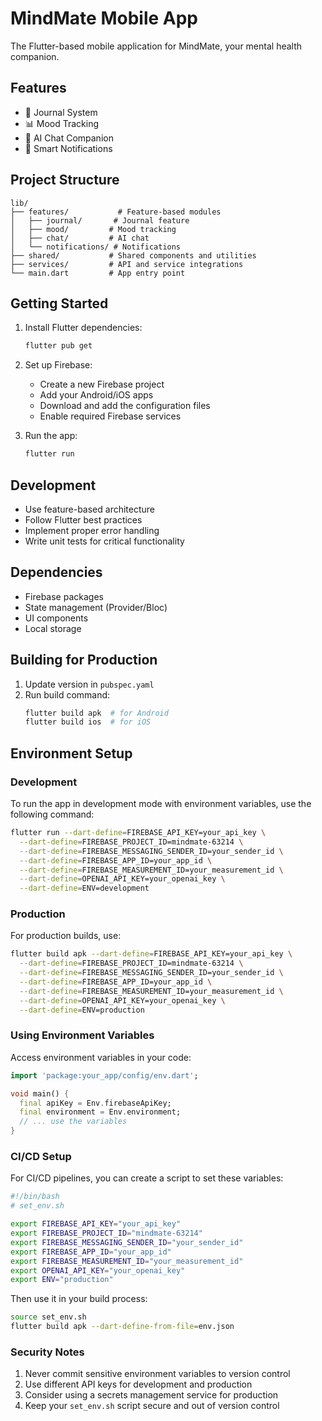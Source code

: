 # MindMate Mobile App

The Flutter-based mobile application for MindMate, your mental health companion.

## Features

- 📝 Journal System
- 📊 Mood Tracking
- 💬 AI Chat Companion
- 🔔 Smart Notifications

## Project Structure

```
lib/
├── features/           # Feature-based modules
│   ├── journal/       # Journal feature
│   ├── mood/         # Mood tracking
│   ├── chat/         # AI chat
│   └── notifications/ # Notifications
├── shared/           # Shared components and utilities
├── services/         # API and service integrations
└── main.dart         # App entry point
```

## Getting Started

1. Install Flutter dependencies:
   ```bash
   flutter pub get
   ```

2. Set up Firebase:
   - Create a new Firebase project
   - Add your Android/iOS apps
   - Download and add the configuration files
   - Enable required Firebase services

3. Run the app:
   ```bash
   flutter run
   ```

## Development

- Use feature-based architecture
- Follow Flutter best practices
- Implement proper error handling
- Write unit tests for critical functionality

## Dependencies

- Firebase packages
- State management (Provider/Bloc)
- UI components
- Local storage

## Building for Production

1. Update version in `pubspec.yaml`
2. Run build command:
   ```bash
   flutter build apk  # for Android
   flutter build ios  # for iOS
   ```

## Environment Setup

### Development

To run the app in development mode with environment variables, use the following command:

```bash
flutter run --dart-define=FIREBASE_API_KEY=your_api_key \
  --dart-define=FIREBASE_PROJECT_ID=mindmate-63214 \
  --dart-define=FIREBASE_MESSAGING_SENDER_ID=your_sender_id \
  --dart-define=FIREBASE_APP_ID=your_app_id \
  --dart-define=FIREBASE_MEASUREMENT_ID=your_measurement_id \
  --dart-define=OPENAI_API_KEY=your_openai_key \
  --dart-define=ENV=development
```

### Production

For production builds, use:

```bash
flutter build apk --dart-define=FIREBASE_API_KEY=your_api_key \
  --dart-define=FIREBASE_PROJECT_ID=mindmate-63214 \
  --dart-define=FIREBASE_MESSAGING_SENDER_ID=your_sender_id \
  --dart-define=FIREBASE_APP_ID=your_app_id \
  --dart-define=FIREBASE_MEASUREMENT_ID=your_measurement_id \
  --dart-define=OPENAI_API_KEY=your_openai_key \
  --dart-define=ENV=production
```

### Using Environment Variables

Access environment variables in your code:

```dart
import 'package:your_app/config/env.dart';

void main() {
  final apiKey = Env.firebaseApiKey;
  final environment = Env.environment;
  // ... use the variables
}
```

### CI/CD Setup

For CI/CD pipelines, you can create a script to set these variables:

```bash
#!/bin/bash
# set_env.sh

export FIREBASE_API_KEY="your_api_key"
export FIREBASE_PROJECT_ID="mindmate-63214"
export FIREBASE_MESSAGING_SENDER_ID="your_sender_id"
export FIREBASE_APP_ID="your_app_id"
export FIREBASE_MEASUREMENT_ID="your_measurement_id"
export OPENAI_API_KEY="your_openai_key"
export ENV="production"
```

Then use it in your build process:

```bash
source set_env.sh
flutter build apk --dart-define-from-file=env.json
```

### Security Notes

1. Never commit sensitive environment variables to version control
2. Use different API keys for development and production
3. Consider using a secrets management service for production
4. Keep your `set_env.sh` script secure and out of version control
